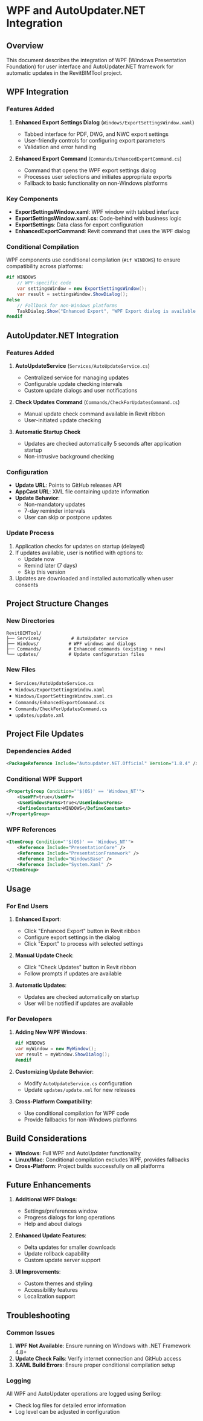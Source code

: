 # WPF and AutoUpdater.NET Integration

## Overview

This document describes the integration of WPF (Windows Presentation Foundation) for user interface and AutoUpdater.NET framework for automatic updates in the RevitBIMTool project.

## WPF Integration

### Features Added

1. **Enhanced Export Settings Dialog** (`Windows/ExportSettingsWindow.xaml`)
   - Tabbed interface for PDF, DWG, and NWC export settings
   - User-friendly controls for configuring export parameters
   - Validation and error handling

2. **Enhanced Export Command** (`Commands/EnhancedExportCommand.cs`)
   - Command that opens the WPF export settings dialog
   - Processes user selections and initiates appropriate exports
   - Fallback to basic functionality on non-Windows platforms

### Key Components

- **ExportSettingsWindow.xaml**: WPF window with tabbed interface
- **ExportSettingsWindow.xaml.cs**: Code-behind with business logic
- **ExportSettings**: Data class for export configuration
- **EnhancedExportCommand**: Revit command that uses the WPF dialog

### Conditional Compilation

WPF components use conditional compilation (`#if WINDOWS`) to ensure compatibility across platforms:

```csharp
#if WINDOWS
    // WPF-specific code
    var settingsWindow = new ExportSettingsWindow();
    var result = settingsWindow.ShowDialog();
#else
    // Fallback for non-Windows platforms
    TaskDialog.Show("Enhanced Export", "WPF Export dialog is available only on Windows.");
#endif
```

## AutoUpdater.NET Integration

### Features Added

1. **AutoUpdateService** (`Services/AutoUpdateService.cs`)
   - Centralized service for managing updates
   - Configurable update checking intervals
   - Custom update dialogs and user notifications

2. **Check Updates Command** (`Commands/CheckForUpdatesCommand.cs`)
   - Manual update check command available in Revit ribbon
   - User-initiated update checking

3. **Automatic Startup Check**
   - Updates are checked automatically 5 seconds after application startup
   - Non-intrusive background checking

### Configuration

- **Update URL**: Points to GitHub releases API
- **AppCast URL**: XML file containing update information
- **Update Behavior**:
  - Non-mandatory updates
  - 7-day reminder intervals
  - User can skip or postpone updates

### Update Process

1. Application checks for updates on startup (delayed)
2. If updates available, user is notified with options to:
   - Update now
   - Remind later (7 days)
   - Skip this version
3. Updates are downloaded and installed automatically when user consents

## Project Structure Changes

### New Directories
```
RevitBIMTool/
├── Services/           # AutoUpdater service
├── Windows/           # WPF windows and dialogs
├── Commands/          # Enhanced commands (existing + new)
└── updates/           # Update configuration files
```

### New Files
- `Services/AutoUpdateService.cs`
- `Windows/ExportSettingsWindow.xaml`
- `Windows/ExportSettingsWindow.xaml.cs`
- `Commands/EnhancedExportCommand.cs`
- `Commands/CheckForUpdatesCommand.cs`
- `updates/update.xml`

## Project File Updates

### Dependencies Added
```xml
<PackageReference Include="Autoupdater.NET.Official" Version="1.8.4" />
```

### Conditional WPF Support
```xml
<PropertyGroup Condition="'$(OS)' == 'Windows_NT'">
    <UseWPF>true</UseWPF>
    <UseWindowsForms>true</UseWindowsForms>
    <DefineConstants>WINDOWS</DefineConstants>
</PropertyGroup>
```

### WPF References
```xml
<ItemGroup Condition="'$(OS)' == 'Windows_NT'">
    <Reference Include="PresentationCore" />
    <Reference Include="PresentationFramework" />
    <Reference Include="WindowsBase" />
    <Reference Include="System.Xaml" />
</ItemGroup>
```

## Usage

### For End Users

1. **Enhanced Export**:
   - Click "Enhanced Export" button in Revit ribbon
   - Configure export settings in the dialog
   - Click "Export" to process with selected settings

2. **Manual Update Check**:
   - Click "Check Updates" button in Revit ribbon
   - Follow prompts if updates are available

3. **Automatic Updates**:
   - Updates are checked automatically on startup
   - User will be notified if updates are available

### For Developers

1. **Adding New WPF Windows**:
   ```csharp
   #if WINDOWS
   var myWindow = new MyWindow();
   var result = myWindow.ShowDialog();
   #endif
   ```

2. **Customizing Update Behavior**:
   - Modify `AutoUpdateService.cs` configuration
   - Update `updates/update.xml` for new releases

3. **Cross-Platform Compatibility**:
   - Use conditional compilation for WPF code
   - Provide fallbacks for non-Windows platforms

## Build Considerations

- **Windows**: Full WPF and AutoUpdater functionality
- **Linux/Mac**: Conditional compilation excludes WPF, provides fallbacks
- **Cross-Platform**: Project builds successfully on all platforms

## Future Enhancements

1. **Additional WPF Dialogs**:
   - Settings/preferences window
   - Progress dialogs for long operations
   - Help and about dialogs

2. **Enhanced Update Features**:
   - Delta updates for smaller downloads
   - Update rollback capability
   - Custom update server support

3. **UI Improvements**:
   - Custom themes and styling
   - Accessibility features
   - Localization support

## Troubleshooting

### Common Issues

1. **WPF Not Available**: Ensure running on Windows with .NET Framework 4.8+
2. **Update Check Fails**: Verify internet connection and GitHub access
3. **XAML Build Errors**: Ensure proper conditional compilation setup

### Logging

All WPF and AutoUpdater operations are logged using Serilog:
- Check log files for detailed error information
- Log level can be adjusted in configuration